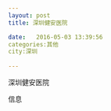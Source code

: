 ```yaml
--- 
layout: post 
title: 深圳健安医院

date:   2016-05-03 13:39:56 
categories:其他  
city:深圳
  
--- 
```

   
深圳健安医院

信息

